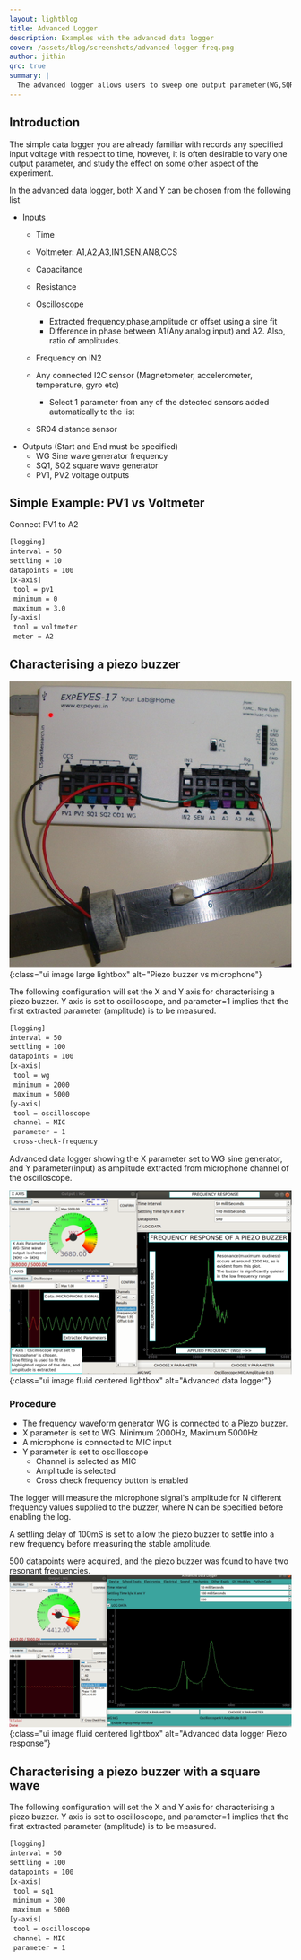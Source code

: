 ```yaml
---
layout: lightblog
title: Advanced Logger
description: Examples with the advanced data logger
cover: /assets/blog/screenshots/advanced-logger-freq.png
author: jithin
qrc: true
summary: |
  The advanced logger allows users to sweep one output parameter(WG,SQR2,PV1...) in a specified range, and measure a parameter for each output value. Inputs can be simple voltages, I2C sensors, derived parameters from the oscilloscope etc.
---
```



## Introduction

The simple data logger you are already familiar with records any specified input voltage with respect to time, however,
 it is often desirable to vary one output parameter, and study the effect on some other aspect of the experiment.
 
In the advanced data logger, both X and Y can be chosen from the following list
+ Inputs
  + Time
  + Voltmeter: A1,A2,A3,IN1,SEN,AN8,CCS
  + Capacitance
  + Resistance
  + Oscilloscope
     + Extracted frequency,phase,amplitude or offset using a sine fit
     + Difference in phase between A1(Any analog input) and A2. Also, ratio of amplitudes.
  + Frequency on IN2
  + Any connected I2C sensor (Magnetometer, accelerometer, temperature, gyro etc) 
     + Select 1 parameter from any of the detected sensors added automatically to the list

  + SR04 distance sensor
+ Outputs (Start and End must be specified)
  + WG Sine wave generator frequency
  + SQ1, SQ2 square wave generator
  + PV1, PV2 voltage outputs

## Simple Example: PV1 vs Voltmeter

Connect PV1 to A2

``` bash
[logging]
interval = 50
settling = 10
datapoints = 100
[x-axis]
 tool = pv1
 minimum = 0
 maximum = 3.0
[y-axis]
 tool = voltmeter
 meter = A2
```


## Characterising a piezo buzzer

![](/assets/blog/photographs/sound.jpg){:class="ui image large lightbox" alt="Piezo buzzer vs microphone"}

The following configuration will set the X and Y axis for characterising a piezo buzzer.
Y axis is set to oscilloscope, and parameter=1 implies that the first extracted parameter (amplitude) is to be measured.

``` bash
[logging]
interval = 50
settling = 100
datapoints = 100
[x-axis]
 tool = wg
 minimum = 2000
 maximum = 5000
[y-axis]
 tool = oscilloscope
 channel = MIC
 parameter = 1
 cross-check-frequency
```

Advanced data logger showing the X parameter set to WG sine generator, and Y parameter(input) as amplitude extracted from microphone channel of the oscilloscope.

![](/assets/blog/advanced-logger-piezo.png){:class="ui image fluid centered lightbox" alt="Advanced data logger"}

### Procedure

+ The frequency waveform generator WG is connected to a Piezo buzzer. 
+ X parameter is set to WG. Minimum 2000Hz, Maximum 5000Hz
+ A microphone is connected to MIC input
+ Y parameter is set to oscilloscope
   + Channel is selected as MIC
   + Amplitude is selected
   + Cross check frequency button is enabled

The logger will measure the microphone signal's amplitude for N different frequency values supplied to the buzzer, where N can be specified
before enabling the log.

A settling delay of 100mS is set to allow the piezo buzzer to settle into a new frequency before measuring the stable amplitude.

500 datapoints were acquired, and the piezo buzzer was found to have two resonant frequencies.
![](/assets/blog/screenshots/advanced-logger-results.png){:class="ui image fluid centered lightbox" alt="Advanced data logger Piezo response"}



## Characterising a piezo buzzer with a square wave

The following configuration will set the X and Y axis for characterising a piezo buzzer.
Y axis is set to oscilloscope, and parameter=1 implies that the first extracted parameter (amplitude) is to be measured.

``` bash
[logging]
interval = 50
settling = 100
datapoints = 100
[x-axis]
 tool = sq1
 minimum = 300
 maximum = 5000
[y-axis]
 tool = oscilloscope
 channel = MIC
 parameter = 1
```

